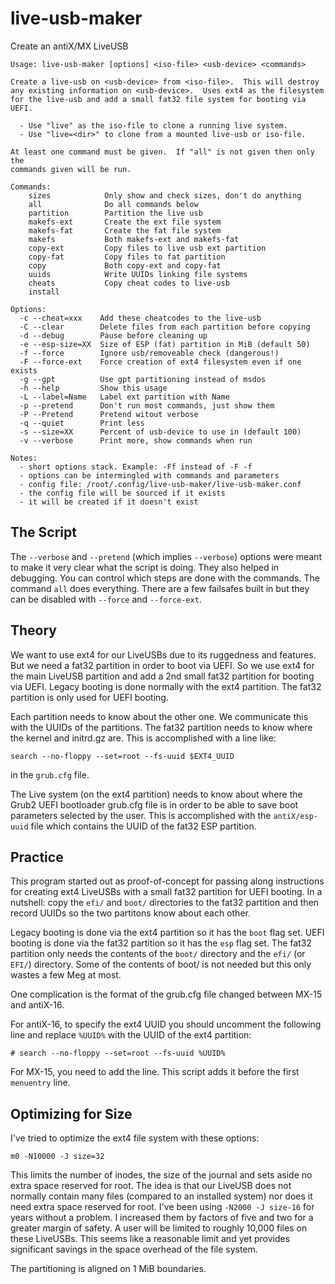 # live-usb-maker
Create an antiX/MX LiveUSB
```
Usage: live-usb-maker [options] <iso-file> <usb-device> <commands>

Create a live-usb on <usb-device> from <iso-file>.  This will destroy
any existing information on <usb-device>.  Uses ext4 as the filesystem
for the live-usb and add a small fat32 file system for booting via UEFI.

  - Use "live" as the iso-file to clone a running live system.
  - Use "live=<dir>" to clone from a mounted live-usb or iso-file.

At least one command must be given.  If "all" is not given then only the
commands given will be run.

Commands:
    sizes            Only show and check sizes, don't do anything
    all              Do all commands below
    partition        Partition the live usb
    makefs-ext       Create the ext file system
    makefs-fat       Create the fat file system
    makefs           Both makefs-ext and makefs-fat
    copy-ext         Copy files to live usb ext partition
    copy-fat         Copy files to fat partition
    copy             Both copy-ext and copy-fat
    uuids            Write UUIDs linking file systems
    cheats           Copy cheat codes to live-usb
    install

Options:
  -c --cheat=xxx    Add these cheatcodes to the live-usb
  -C --clear        Delete files from each partition before copying
  -d --debug        Pause before cleaning up
  -e --esp-size=XX  Size of ESP (fat) partition in MiB (default 50)
  -f --force        Ignore usb/removeable check (dangerous!)
  -F --force-ext    Force creation of ext4 filesystem even if one exists
  -g --gpt          Use gpt partitioning instead of msdos
  -h --help         Show this usage
  -L --label=Name   Label ext partition with Name
  -p --pretend      Don't run most commands, just show them
  -P --Pretend      Pretend witout verbose
  -q --quiet        Print less
  -s --size=XX      Percent of usb-device to use in (default 100)
  -v --verbose      Print more, show commands when run

Notes:
  - short options stack. Example: -Ff instead of -F -f
  - options can be intermingled with commands and parameters
  - config file: /root/.config/live-usb-maker/live-usb-maker.conf
  - the config file will be sourced if it exists
  - it will be created if it doesn't exist
```

The Script
----------
The `--verbose` and `--pretend` (which implies `--verbose`) options
were meant to make it very clear what the script is doing.  They also
helped in debugging.  You can control which steps are done with the
commands.  The command `all` does everything.  There are a few
failsafes built in but they can be disabled with `--force` and
`--force-ext`.

Theory
------
We want to use ext4 for our LiveUSBs due to its ruggedness and
features.  But we need a fat32 partition in order to boot via UEFI.
So we use ext4 for the main LiveUSB partition and add a 2nd small
fat32 partition for booting via UEFI.  Legacy booting is done
normally with the ext4 partition.  The fat32 partition is only
used for UEFI booting.

Each partition needs to know about the other one.  We communicate
this with the UUIDs of the partitions.  The fat32 partition needs
to know where the kernel and initrd.gz are.  This is accomplished
with a line like:
```
search --no-floppy --set=root --fs-uuid $EXT4_UUID
```
in the `grub.cfg` file.

The Live system (on the ext4 partition) needs to know about where
the Grub2 UEFI bootloader grub.cfg file is in order to be able
to save boot parameters selected by the user.  This is accomplished
with the `antiX/esp-uuid` file which contains the UUID of the
fat32 ESP partition.


Practice
--------
This program started out as proof-of-concept for passing along
instructions for creating ext4 LiveUSBs with a small fat32 partition
for UEFI booting.  In a nutshell: copy the `efi/` and `boot/`
directories to the fat32 partition and then record UUIDs so the two
partitons know about each other.

Legacy booting is done via the ext4 partition so it has the `boot`
flag set.  UEFI booting is done via the fat32 partition so it has the
`esp` flag set.  The fat32 partition only needs the contents of the
`boot/` directory and the `efi/` (or `EFI/`) directory.  Some of the
contents of boot/ is not needed but this only wastes a few Meg at
most.

One complication is the format of the grub.cfg file changed between
MX-15 and antiX-16.

For antiX-16, to specify the ext4 UUID you should uncomment the
following line and replace `%UUID%` with the UUID of the ext4
partition:
```
# search --no-floppy --set=root --fs-uuid %UUID%
```
For MX-15, you need to add the line.  This script adds it before
the first `menuentry` line.

Optimizing for Size
-------------------
I've tried to optimize the ext4 file system with these options:

```
m0 -N10000 -J size=32
```

This limits the number of inodes, the size of the journal and sets
aside no extra space reserved for root.  The idea is that our LiveUSB
does not normally contain many files (compared to an installed system)
nor does it need extra space reserved for root.  I've been using
`-N2000 -J size-16` for years without a problem.  I increased them by
factors of five and two for a greater margin of safety.  A user will
be limited to roughly 10,000 files on these LiveUSBs.  This seems like
a reasonable limit and yet provides significant savings in the
space overhead of the file system.

The partitioning is aligned on 1 MiB boundaries.
